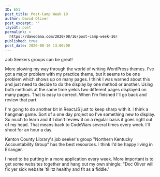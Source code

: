 ```yaml
---
ID: 651
post_title: Post-Camp Week 10
author: David Oliver
post_excerpt: ""
layout: post
permalink: >
  https://davodana.com/2020/08/16/post-camp-week-10/
published: true
post_date: 2020-08-16 13:00:00
---
```

<!-- wp:paragraph -->
<p>Job Seekers groups can be great!</p>
<!-- /wp:paragraph -->

<!-- wp:paragraph -->
<p>More plowing my way through the world of writing WordPress themes. I've got a major problem with my practice theme, but it seems to be one problem which shows up on many pages. I think I was warned about this and just need to decide to do the display by one method or another. Using both methods at the same time yields two different pages displayed on many pages. That is easy to correct. When I'm finished I'll go back and review that part.</p>
<!-- /wp:paragraph -->

<!-- wp:paragraph -->
<p>I'm going to do another bit in ReactJS just to keep sharp with it. I think a hangman game. Sort of a one day project so I've something new to display. So much to learn and if I don't review it on a regular basis it goes right out of my head. That means back to CodeWars several times every week. I'll shoot for an hour a day.</p>
<!-- /wp:paragraph -->

<!-- wp:paragraph -->
<p>Kenton County Library's job seeker's group "Northern Kentucky Accountability Group" has the best resources. I think I'd be happy living in Erlanger.</p>
<!-- /wp:paragraph -->

<!-- wp:paragraph -->
<p>I need to be putting in a more application every week. More important is to get some websites together and hang out my own shingle: "Doc Oliver will fix yer sick website 'til itz healthy and fit as a fiddle."</p>
<!-- /wp:paragraph -->